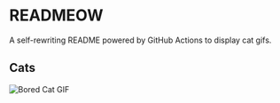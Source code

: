 # READMEOW

A self-rewriting README powered by GitHub Actions to display cat gifs.

## Cats

![Bored Cat GIF](https://media1.giphy.com/media/v1.Y2lkPTlhY2QwMmRhdzlpaXZuZGdxMWU0OXZmNDJhZjZoajF3NmhzZ2VuNm13bXRqd2FxbiZlcD12MV9naWZzX3NlYXJjaCZjdD1n/mlvseq9yvZhba/200.gif)
